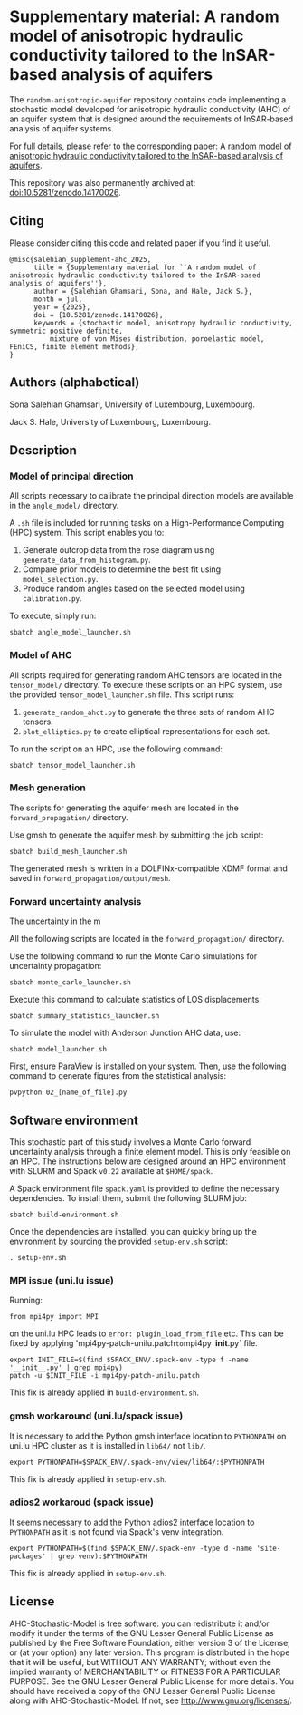 # Supplementary material: A random model of anisotropic hydraulic conductivity tailored to the InSAR-based analysis of aquifers 

The `random-anisotropic-aquifer` repository contains code implementing a stochastic model
developed for anisotropic hydraulic conductivity (AHC) of an aquifer system that is
designed around the requirements of InSAR-based analysis of aquifer systems.

For full details, please refer to the corresponding paper: [A random model of
anisotropic hydraulic conductivity tailored to the InSAR-based analysis of
aquifers](https://hdl.handle.net/10993/65440).

This repository was also permanently archived at:
[doi:10.5281/zenodo.14170026](https://doi.org/10.5281/zenodo.14170026).

## Citing

Please consider citing this code and related paper if you find it useful.

    @misc{salehian_supplement-ahc_2025,
          title = {Supplementary material for ``A random model of anisotropic hydraulic conductivity tailored to the InSAR-based analysis of aquifers''},
          author = {Salehian Ghamsari, Sona, and Hale, Jack S.},
          month = jul,
          year = {2025},
          doi = {10.5281/zenodo.14170026},
          keywords = {stochastic model, anisotropy hydraulic conductivity, symmetric positive definite, 
	          mixture of von Mises distribution, poroelastic model, FEniCS, finite element methods},
    }

## Authors (alphabetical)

Sona Salehian Ghamsari, University of Luxembourg, Luxembourg.

Jack S. Hale, University of Luxembourg, Luxembourg.

## Description

### Model of principal direction

All scripts necessary to calibrate the principal direction models are available in the
`angle_model/` directory. 

A `.sh` file is included for running tasks on a High-Performance Computing (HPC) system. This 
script enables you to:

1.	Generate outcrop data from the rose diagram using
    `generate_data_from_histogram.py`.
2.	Compare prior models to determine the best fit using `model_selection.py`.
3.	Produce random angles based on the selected model using `calibration.py`.

To execute, simply run:

	sbatch angle_model_launcher.sh

### Model of AHC

All scripts required for generating random AHC tensors are located in the
`tensor_model/` directory. To execute these scripts on an HPC system, use the
provided `tensor_model_launcher.sh` file. This script runs:

1.	`generate_random_ahct.py` to generate the three sets of random AHC tensors.
2.	`plot_elliptics.py` to create elliptical representations for each set.

To run the script on an HPC, use the following command:
	
    sbatch tensor_model_launcher.sh

### Mesh generation

The scripts for generating the aquifer mesh are located in the
`forward_propagation/` directory. 

Use gmsh to generate the aquifer mesh by submitting the job script:
	
	sbatch build_mesh_launcher.sh

The generated mesh is written in a DOLFINx-compatible XDMF format and saved in 
`forward_propagation/output/mesh`.

### Forward uncertainty analysis

The uncertainty in the m

All the following scripts are located in the `forward_propagation/` directory.

Use the following command to run the Monte Carlo simulations for uncertainty
propagation: 
	
    sbatch monte_carlo_launcher.sh

Execute this command to calculate statistics of LOS displacements:

	sbatch summary_statistics_launcher.sh

To simulate the model with Anderson Junction AHC data, use:

	sbatch model_launcher.sh

First, ensure ParaView is installed on your system. Then, use the following
command to generate figures from the statistical analysis:
	
    pvpython 02_[name_of_file].py

## Software environment

This stochastic part of this study involves a Monte Carlo forward uncertainty
analysis through a finite element model. This is only feasible on an HPC. The
instructions below are designed around an HPC environment with SLURM and Spack
`v0.22` available at `$HOME/spack`.

A Spack environment file `spack.yaml` is provided to define the necessary
dependencies. To install them, submit the following SLURM job:

    sbatch build-environment.sh
 
Once the dependencies are installed, you can quickly bring up the environment
by sourcing the provided `setup-env.sh` script:

    . setup-env.sh

### MPI issue (uni.lu issue)

Running:

    from mpi4py import MPI

on the uni.lu HPC leads to `error: plugin_load_from_file` etc. This can be
fixed by applying 'mpi4py-patch-unilu.patch` to `mpi4py` `__init__.py` file.

    export INIT_FILE=$(find $SPACK_ENV/.spack-env -type f -name '__init__.py' | grep mpi4py)
    patch -u $INIT_FILE -i mpi4py-patch-unilu.patch

This fix is already applied in `build-environment.sh`.

### gmsh workaround (uni.lu/spack issue)

It is necessary to add the Python gmsh interface location to `PYTHONPATH` on
uni.lu HPC cluster as it is installed in `lib64/` not `lib/`.

    export PYTHONPATH=$SPACK_ENV/.spack-env/view/lib64/:$PYTHONPATH

This fix is already applied in `setup-env.sh`.

### adios2 workaroud (spack issue)

It seems necessary to add the Python adios2 interface location to `PYTHONPATH`
as it is not found via Spack's venv integration.
 
    export PYTHONPATH=$(find $SPACK_ENV/.spack-env -type d -name 'site-packages' | grep venv):$PYTHONPATH

This fix is already applied in `setup-env.sh`.

## License

AHC-Stochastic-Model is free software: you can redistribute it and/or modify
it under the terms of the GNU Lesser General Public License as published by the
Free Software Foundation, either version 3 of the License, or (at your option)
any later version. This program is distributed in the hope that it will be
useful, but WITHOUT ANY WARRANTY; without even the implied warranty of
MERCHANTABILITY or FITNESS FOR A PARTICULAR PURPOSE. See the GNU Lesser General
Public License for more details. You should have received a copy of the GNU
Lesser General Public License along with AHC-Stochastic-Model. If not,
see http://www.gnu.org/licenses/.
